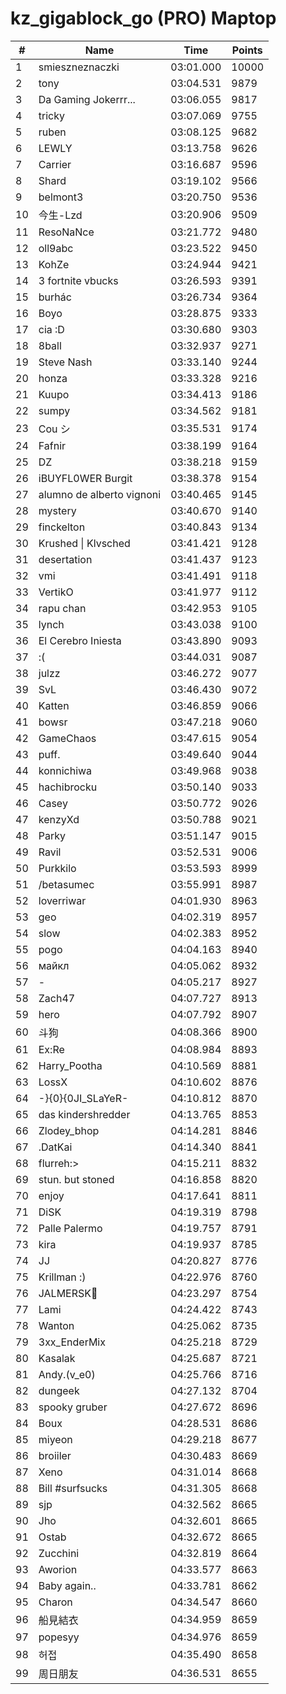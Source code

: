 # kz_gigablock_go (PRO) Maptop

|  # | Name | Time | Points |
|-------------- | -------------- | -------------- | -------------- | 
| 1 | smieszneznaczki | 03:01.000 | 10000 | 
| 2 | tony | 03:04.531 | 9879 | 
| 3 | Da Gaming Jokerrr... | 03:06.055 | 9817 | 
| 4 | tricky | 03:07.069 | 9755 | 
| 5 | ruben | 03:08.125 | 9682 | 
| 6 | LEWLY | 03:13.758 | 9626 | 
| 7 | Carrier | 03:16.687 | 9596 | 
| 8 | Shard | 03:19.102 | 9566 | 
| 9 | belmont3 | 03:20.750 | 9536 | 
| 10 | 今生-Lzd | 03:20.906 | 9509 | 
| 11 | ResoNaNce | 03:21.772 | 9480 | 
| 12 | oll9abc | 03:23.522 | 9450 | 
| 13 | KohZe | 03:24.944 | 9421 | 
| 14 | 3 fortnite vbucks | 03:26.593 | 9391 | 
| 15 | burhác | 03:26.734 | 9364 | 
| 16 | Boyo | 03:28.875 | 9333 | 
| 17 | cia :D | 03:30.680 | 9303 | 
| 18 | 8ball | 03:32.937 | 9271 | 
| 19 | Steve Nash | 03:33.140 | 9244 | 
| 20 | honza | 03:33.328 | 9216 | 
| 21 | Kuupo | 03:34.413 | 9186 | 
| 22 | sumpy | 03:34.562 | 9181 | 
| 23 | Cou シ | 03:35.531 | 9174 | 
| 24 | Fafnir | 03:38.199 | 9164 | 
| 25 | DZ | 03:38.218 | 9159 | 
| 26 | iBUYFL0WER Burgit | 03:38.378 | 9154 | 
| 27 | alumno de alberto vignoni | 03:40.465 | 9145 | 
| 28 | mystery | 03:40.670 | 9140 | 
| 29 | finckelton | 03:40.843 | 9134 | 
| 30 | Krushed \| Klvsched | 03:41.421 | 9128 | 
| 31 | desertation | 03:41.437 | 9123 | 
| 32 | vmi | 03:41.491 | 9118 | 
| 33 | VertikO | 03:41.977 | 9112 | 
| 34 | rapu chan | 03:42.953 | 9105 | 
| 35 | lynch | 03:43.038 | 9100 | 
| 36 | El Cerebro Iniesta | 03:43.890 | 9093 | 
| 37 | :( | 03:44.031 | 9087 | 
| 38 | julzz | 03:46.272 | 9077 | 
| 39 | SvL | 03:46.430 | 9072 | 
| 40 | Katten | 03:46.859 | 9066 | 
| 41 | bowsr | 03:47.218 | 9060 | 
| 42 | GameChaos | 03:47.615 | 9054 | 
| 43 | puff. | 03:49.640 | 9044 | 
| 44 | konnichiwa | 03:49.968 | 9038 | 
| 45 | hachibrocku | 03:50.140 | 9033 | 
| 46 | Casey | 03:50.772 | 9026 | 
| 47 | kenzyXd | 03:50.788 | 9021 | 
| 48 | Parky | 03:51.147 | 9015 | 
| 49 | Ravil | 03:52.531 | 9006 | 
| 50 | Purkkilo | 03:53.593 | 8999 | 
| 51 | /betasumec | 03:55.991 | 8987 | 
| 52 | loverriwar | 04:01.930 | 8963 | 
| 53 | geo | 04:02.319 | 8957 | 
| 54 | slow | 04:02.383 | 8952 | 
| 55 | pogo | 04:04.163 | 8940 | 
| 56 | майкл | 04:05.062 | 8932 | 
| 57 | - | 04:05.217 | 8927 | 
| 58 | Zach47 | 04:07.727 | 8913 | 
| 59 | hero | 04:07.792 | 8907 | 
| 60 | 斗狗 | 04:08.366 | 8900 | 
| 61 | Ex:Re | 04:08.984 | 8893 | 
| 62 | Harry_Pootha | 04:10.569 | 8881 | 
| 63 | LossX | 04:10.602 | 8876 | 
| 64 | -}{0}{0JI_SLaYeR- | 04:10.812 | 8870 | 
| 65 | das kindershredder | 04:13.765 | 8853 | 
| 66 | Zlodey_bhop | 04:14.281 | 8846 | 
| 67 | .DatKai | 04:14.340 | 8841 | 
| 68 | flurreh:> | 04:15.211 | 8832 | 
| 69 | stun. but stoned | 04:16.858 | 8820 | 
| 70 | enjoy | 04:17.641 | 8811 | 
| 71 | DiSK | 04:19.319 | 8798 | 
| 72 | Palle Palermo | 04:19.757 | 8791 | 
| 73 | kira | 04:19.937 | 8785 | 
| 74 | JJ | 04:20.827 | 8776 | 
| 75 | Krillman :) | 04:22.976 | 8760 | 
| 76 | JALMERSK👀 | 04:23.297 | 8754 | 
| 77 | Lami | 04:24.422 | 8743 | 
| 78 | Wanton | 04:25.062 | 8735 | 
| 79 | 3xx_EnderMix | 04:25.218 | 8729 | 
| 80 | Kasalak | 04:25.687 | 8721 | 
| 81 | Andy.(v_e0) | 04:25.766 | 8716 | 
| 82 | dungeek | 04:27.132 | 8704 | 
| 83 | spooky gruber | 04:27.672 | 8696 | 
| 84 | Boux | 04:28.531 | 8686 | 
| 85 | miyeon | 04:29.218 | 8677 | 
| 86 | broiiler | 04:30.483 | 8669 | 
| 87 | Xeno | 04:31.014 | 8668 | 
| 88 | Bill #surfsucks | 04:31.305 | 8668 | 
| 89 | sjp | 04:32.562 | 8665 | 
| 90 | Jho | 04:32.601 | 8665 | 
| 91 | Ostab | 04:32.672 | 8665 | 
| 92 | Zucchini | 04:32.819 | 8664 | 
| 93 | Aworion | 04:33.577 | 8663 | 
| 94 | Baby again.. | 04:33.781 | 8662 | 
| 95 | Charon | 04:34.547 | 8660 | 
| 96 | 船見結衣 | 04:34.959 | 8659 | 
| 97 | popesyy | 04:34.976 | 8659 | 
| 98 | 허접 | 04:35.490 | 8658 | 
| 99 | 周日朋友 | 04:36.531 | 8655 | 

